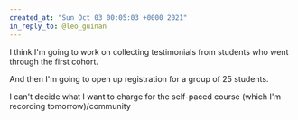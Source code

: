 ```yaml
---
created_at: "Sun Oct 03 00:05:03 +0000 2021"
in_reply_to: @leo_guinan
---
```


I think I'm going to work on collecting testimonials from students who went through the first cohort.

And then I'm going to open up registration for a group of 25 students.

I can't decide what I want to charge for the self-paced course (which I'm recording tomorrow)/community